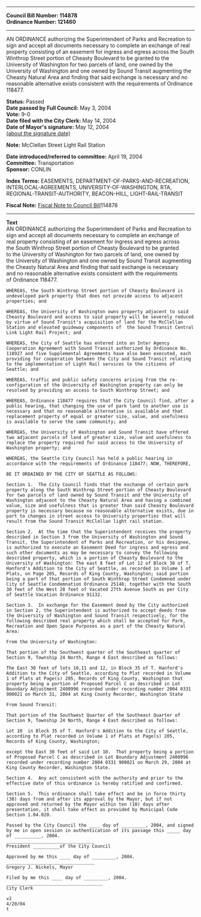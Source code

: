 * * * * *  
  
**Council Bill Number: [](#h0)[](#h2)114878**   
**Ordinance Number: 121460**  
  
* * * * *  
  
AN ORDINANCE authorizing the Superintendent of Parks and Recreation to sign and accept all documents necessary to complete an exchange of real property consisting of an easement for ingress and egress across the South Winthrop Street portion of Cheasty Boulevard to be granted to the University of Washington for two parcels of land, one owned by the University of Washington and one owned by Sound Transit augmenting the Cheasty Natural Area and finding that said exchange is necessary and no reasonable alternative exists consistent with the requirements of Ordinance 118477.  
  
**Status:** Passed   
**Date passed by Full Council:** May 3, 2004   
**Vote:** 9-0   
**Date filed with the City Clerk:** May 14, 2004   
**Date of Mayor's signature:** May 12, 2004   
[(about the signature date)](/~public/approvaldate.htm)   
  
**Note:** McClellan Street Light Rail Station  
  
  
**Date introduced/referred to committee:** April 19, 2004   
**Committee:** Transportation   
**Sponsor:** CONLIN   
  
**Index Terms:** EASEMENTS, DEPARTMENT-OF-PARKS-AND-RECREATION, INTERLOCAL-AGREEMENTS, UNIVERSITY-OF-WASHINGTON, RTA, REGIONAL-TRANSIT-AUTHORITY, BEACON-HILL, LIGHT-RAIL-TRANSIT  
  
**Fiscal Note:** [Fiscal Note to Council Bill](http://clerk.seattle.gov/~public/fnote/114878.htm)[](#h1)[](#h3)114878  
  
* * * * *  
  
**Text**  
    AN ORDINANCE authorizing the Superintendent of Parks and Recreation to  
    sign and accept all documents necessary to complete an exchange of  
    real property consisting of an easement for ingress and egress across  
    the South Winthrop Street portion of Cheasty Boulevard to be granted  
    to the University of Washington for two parcels of land, one owned by  
    the University of Washington and one owned by Sound Transit augmenting  
    the Cheasty Natural Area and finding that said exchange is necessary  
    and no reasonable alternative exists consistent with the requirements  
    of Ordinance 118477.  
  
    WHEREAS, the South Winthrop Street portion of Cheasty Boulevard is  
    undeveloped park property that does not provide access to adjacent  
    properties; and  
  
    WHEREAS, the University of Washington owns property adjacent to said  
    Cheasty Boulevard and access to said property will be severely reduced  
    by virtue of Sound Transit's acquisition of land for the McClellan  
    Station and elevated guideway components of  the Sound Transit Central  
    Link Light Rail Project; and  
  
    WHEREAS, the City of Seattle has entered into an Inter Agency  
    Cooperation Agreement with Sound Transit authorized by Ordinance No.  
    118927 and five Supplemental Agreements have also been executed, each  
    providing for cooperation between the City and Sound Transit relating  
    to the implementation of Light Rail services to the citizens of  
    Seattle; and  
  
    WHEREAS, traffic and public safety concerns arising from the re-  
    configuration of the University of Washington property can only be  
    resolved by providing an access to South Winthrop Street; and  
  
    WHEREAS, Ordinance 118477 requires that the City Council find, after a  
    public hearing, that changing the use of park land to another use is  
    necessary and that no reasonable alternative is available and that  
    replacement property of equal or greater size, value, and usefulness  
    is available to serve the same community; and  
  
    WHEREAS, the University of Washington and Sound Transit have offered  
    two adjacent parcels of land of greater size, value and usefulness to  
    replace the property required for said access to the University of  
    Washington property; and  
  
    WHEREAS, the Seattle City Council has held a public hearing in  
    accordance with the requirements of Ordinance 118477; NOW, THEREFORE,  
  
    BE IT ORDAINED BY THE CITY OF SEATTLE AS FOLLOWS:  
  
    Section 1.  The City Council finds that the exchange of certain park  
    property along the South Winthrop Street portion of Cheasty Boulevard  
    for two parcels of land owned by Sound Transit and the University of  
    Washington adjacent to the Cheasty Natural Area and having a combined  
    value, size and usefulness that is greater than said Cheasty Boulevard  
    property is necessary because no reasonable alternative exists, due in  
    part to changes in street access to University properties that will  
    result from the Sound Transit McClellan light rail station.  
  
    Section 2.  At the time that the Superintendent receives the property  
    described in Section 3 from the University of Washington and Sound  
    Transit, the Superintendent of Parks and Recreation, or his designee,  
    is authorized to execute an Easement Deed for ingress and egress and  
    such other documents as may be necessary to convey the following  
    described property, which is a portion of Cheasty Boulevard to the  
    University of Washington: The east 8 feet of Lot 12 of Block 38 of T.  
    Hanford's Addition to the City of Seattle, as recorded in Volume 1 of  
    Plats, on Page 205, Records of King County, Washington; said portion  
    being a part of that portion of South Winthrop Street Condemned under  
    City of Seattle Condemnation Ordinance 25148; together with the South  
    30 feet of the West 28 feet of Vacated 27th Avenue South as per City  
    of Seattle Vacation Ordinance 91132.  
  
    Section 3.  In exchange for the Easement deed by the City authorized  
    in Section 2, the Superintendent is authorized to accept deeds from  
    the University of Washington and Sound Transit respectively, for the  
    following described real property which shall be accepted for Park,  
    Recreation and Open Space Purposes as a part of the Cheasty Natural  
    Area:  
  
    From the University of Washington:  
  
    That portion of the Southwest quarter of the Southeast quarter of  
    Section 9, Township 24 North, Range 4 East described as follows:  
  
    The East 30 feet of lots 10,11 and 12, in Block 35 of T. Hanford's  
    Addition to the City of Seattle, according to Plat recorded in Volume  
    1 of Plats at Page(s) 205, Records of King County, Washington that  
    property being a portion of Proposed Parcel C as described in Lot  
    Boundary Adjustment 2400996 recorded under recording number 2004 0331  
    900021 on March 31, 2004 at King County Recorder, Washington State  
  
    From Sound Transit:  
  
    That portion of the Southwest Quarter of the Southeast Quarter of  
    Section 9, Township 24 North, Range 4 East described as follows:  
  
    Lot 10  in Block 35 of T. Hanford's Addition to the City of Seattle,  
    according to Plat recorded in Volume 1 of Plats at Page(s) 205,  
    Records of King County, Washington;  
  
    except the East 30 feet of said Lot 10.  That property being a portion  
    of Proposed Parcel C as described in Lot Boundary Adjustment 2400996  
    recorded under recording number 2004 0331 900021 on March 29, 2004 at  
    King County Recorder, Washington State.  
  
    Section 4.  Any act consistent with the authority and prior to the  
    effective date of this ordinance is hereby ratified and confirmed.  
  
    Section 5.  This ordinance shall take effect and be in force thirty  
    (30) days from and after its approval by the Mayor, but if not  
    approved and returned by the Mayor within ten (10) days after  
    presentation, it shall take effect as provided by Municipal Code  
    Section 1.04.020.  
  
    Passed by the City Council the ____ day of _________, 2004, and signed  
    by me in open session in authentication of its passage this _____ day  
    of __________, 2004.  
    _________________________________  
    President __________of the City Council  
  
    Approved by me this ____ day of _________, 2004.  
    _________________________________  
    Gregory J. Nickels, Mayor  
  
    Filed by me this ____ day of _________, 2004.  
    ____________________________________  
    City Clerk  
  
    v2  
    4/20/04  
    t  
